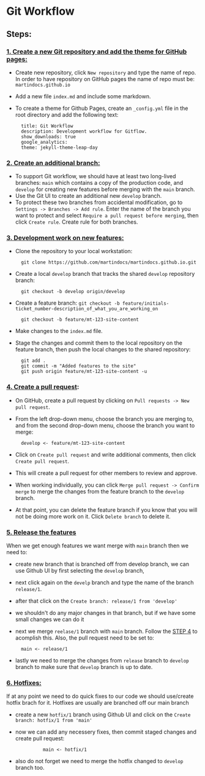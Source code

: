 # Git Workflow
## Steps:
### [1. Create a new Git repository and add the theme for GitHub pages:](#step-1)
- Create new repository, click `New repository` and type the name of repo. In order to have repository on GitHub pages the name of repo must be: `martindocs.github.io`
- Add a new file `index.md` and include some markdown.
- To create a theme for Github Pages, create an `_config.yml` file in the root directory and add the following text:
    
        title: Git Workflow
        description: Development workflow for Gitflow.
        show_downloads: true
        google_analytics:
        theme: jekyll-theme-leap-day

### [2. Create an additional branch:](#step-2)
- To support Git workflow, we should have at least two long-lived branches: `main` which contains a copy of the production code, and `develop` for creating new features before merging with the `main` branch.
- Use the Git UI to create an additional new `develop` branch.
- To protect these two branches from accidental modification, go to `Settings -> Branches -> Add rule`. Enter the name of the branch you want to protect and select `Require a pull request before merging`, then click `Create rule`. Create rule for both branches.

### [3. Development work on new features:](#step-3)
- Clone the repository to your local workstation:

        git clone https://github.com/martindocs/martindocs.github.io.git


- Create a local `develop` branch that tracks the shared `develop` repository branch:

        git checkout -b develop origin/develop


- Create a feature branch: `git checkout -b feature/initials-ticket_number-description_of_what_you_are_working_on`

        git checkout -b feature/mt-123-site-content


- Make changes to the `index.md` file.
- Stage the changes and commit them to the local repository on the feature branch, then push the local changes to the shared repository:

        git add .
        git commit -m "Added features to the site"
        git push origin feature/mt-123-site-content -u

### [4. Create a pull request](#step-4):
- On GitHub, create a pull request by clicking on `Pull requests -> New pull request`.
- From the left drop-down menu, choose the branch you are merging to, and from the second drop-down menu, choose the branch you want to merge:

        develop <- feature/mt-123-site-content

- Click on `Create pull request` and write additional comments, then click `Create pull request`.
- This will create a pull request for other members to review and approve.
- When working individually, you can click `Merge pull request -> Confirm merge` to merge the changes from the feature branch to the `develop` branch.
- At that point, you can delete the feature branch if you know that you will not be doing more work on it. Click `Delete branch` to delete it.

### [5. Release the features](#step-5)
When we get enough features we want merge with `main` branch then we need to:
- create new branch that is branched off from develop branch, we can use Github UI by first selecting the `develop` branch,
- next click again on the `develp` branch and type the name of the branch `release/1`.  
- after that click on the `Create branch: release/1 from 'develop'`
- we shouldn't do any major changes in that branch, but if we have some small changes we can do it
- next we merge `reelase/1` branch with `main` branch. Follow the [STEP 4](#step-4) to acomplish this. Also, the pull request need to be set to:

        main <- release/1

- lastly we need to merge the changes from `release` branch to `develop` branch to make sure that `develop` branch is up to date.

### [6. Hotfixes:](#step-6)
If at any point we need to do quick fixes to our code we should use/create hotfix brach for it. Hotfixes are usually are branched off our main branch
- create a new `hotfix/1` branch using Github UI and click on the `Create branch: hotfix/1 from 'main'`
- now we can add any necessery fixes, then commit staged changes and create pull request:

                main <- hotfix/1

- also do not forget we need to merge the hotfix changed to `develop` branch too.